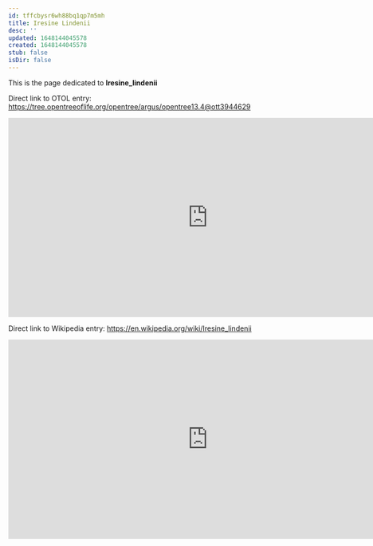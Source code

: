 ```yaml
---
id: tffcbysr6wh88bq1qp7m5mh
title: Iresine Lindenii
desc: ''
updated: 1648144045578
created: 1648144045578
stub: false
isDir: false
---
```

This is the page dedicated to **Iresine_lindenii**


Direct link to OTOL entry: https://tree.opentreeoflife.org/opentree/argus/opentree13.4@ott3944629



<html>
    <body>
    <iframe src="https://tree.opentreeoflife.org/opentree/argus/opentree13.4@ott3944629"
    width="800" height="400" frameborder="0" allowfullscreen> </iframe>
    </body>
</html>
    


Direct link to Wikipedia entry: https://en.wikipedia.org/wiki/Iresine_lindenii



<html>
    <body>
    <iframe src="https://en.wikipedia.org/wiki/Iresine_lindenii"
    width="800" height="400" frameborder="0" allowfullscreen> </iframe>
    </body>
</html>
    
